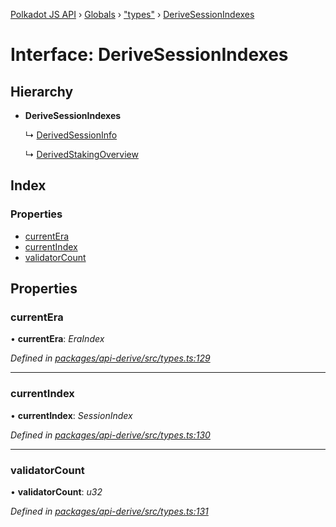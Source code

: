 [Polkadot JS API](../README.md) › [Globals](../globals.md) › ["types"](../modules/_types_.md) › [DeriveSessionIndexes](_types_.derivesessionindexes.md)

# Interface: DeriveSessionIndexes

## Hierarchy

* **DeriveSessionIndexes**

  ↳ [DerivedSessionInfo](_types_.derivedsessioninfo.md)

  ↳ [DerivedStakingOverview](_types_.derivedstakingoverview.md)

## Index

### Properties

* [currentEra](_types_.derivesessionindexes.md#currentera)
* [currentIndex](_types_.derivesessionindexes.md#currentindex)
* [validatorCount](_types_.derivesessionindexes.md#validatorcount)

## Properties

###  currentEra

• **currentEra**: *EraIndex*

*Defined in [packages/api-derive/src/types.ts:129](https://github.com/polkadot-js/api/blob/bd57359dc/packages/api-derive/src/types.ts#L129)*

___

###  currentIndex

• **currentIndex**: *SessionIndex*

*Defined in [packages/api-derive/src/types.ts:130](https://github.com/polkadot-js/api/blob/bd57359dc/packages/api-derive/src/types.ts#L130)*

___

###  validatorCount

• **validatorCount**: *u32*

*Defined in [packages/api-derive/src/types.ts:131](https://github.com/polkadot-js/api/blob/bd57359dc/packages/api-derive/src/types.ts#L131)*
